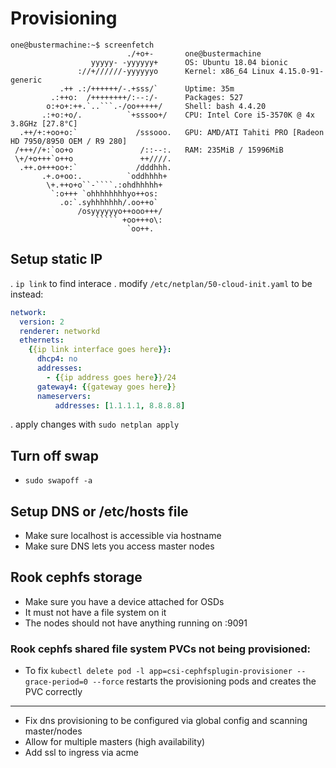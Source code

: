# Provisioning
```
one@bustermachine:~$ screenfetch
                          ./+o+-       one@bustermachine
                  yyyyy- -yyyyyy+      OS: Ubuntu 18.04 bionic
               ://+//////-yyyyyyo      Kernel: x86_64 Linux 4.15.0-91-generic
           .++ .:/++++++/-.+sss/`      Uptime: 35m
         .:++o:  /++++++++/:--:/-      Packages: 527
        o:+o+:++.`..```.-/oo+++++/     Shell: bash 4.4.20
       .:+o:+o/.          `+sssoo+/    CPU: Intel Core i5-3570K @ 4x 3.8GHz [27.8°C]
  .++/+:+oo+o:`             /sssooo.   GPU: AMD/ATI Tahiti PRO [Radeon HD 7950/8950 OEM / R9 280]
 /+++//+:`oo+o               /::--:.   RAM: 235MiB / 15996MiB
 \+/+o+++`o++o               ++////.
  .++.o+++oo+:`             /dddhhh.
       .+.o+oo:.          `oddhhhh+
        \+.++o+o``-````.:ohdhhhhh+
         `:o+++ `ohhhhhhhhyo++os:
           .o:`.syhhhhhhh/.oo++o`
               /osyyyyyyo++ooo+++/
                   ````` +oo+++o\:
                          `oo++.
```

## Setup static IP
. `ip link` to find interace
. modify `/etc/netplan/50-cloud-init.yaml` to be instead:
```yaml
network:
  version: 2
  renderer: networkd
  ethernets:
    {{ip link interface goes here}}:
      dhcp4: no
      addresses:
        - {{ip address goes here}}/24
      gateway4: {{gateway goes here}}
      nameservers:
          addresses: [1.1.1.1, 8.8.8.8]
```
. apply changes with `sudo netplan apply`

## Turn off swap
- `sudo swapoff -a`


## Setup DNS or /etc/hosts file
- Make sure localhost is accessible via hostname
- Make sure DNS lets you access master nodes

## Rook cephfs storage
- Make sure you have a device attached for OSDs
- It must not have a file system on it
- The nodes should not have anything running on :9091

### Rook cephfs shared file system PVCs not being provisioned:

- To fix `kubectl delete pod -l app=csi-cephfsplugin-provisioner --grace-period=0 --force` restarts
the provisioning pods and creates the PVC correctly

---

- Fix dns provisioning to be configured via global config and scanning master/nodes
- Allow for multiple masters (high availability)
- Add ssl to ingress via acme